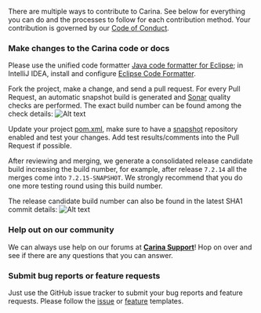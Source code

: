 There are multiple ways to contribute to Carina. See below for everything you can do and the processes to follow for each contribution method.
Your contribution is governed by our [Code of Conduct](https://github.com/zebrunner/carina/blob/master/CODE_OF_CONDUCT.md).

### Make changes to the Carina code or docs

Please use the unified code formatter [Java code formatter for Eclipse](https://github.com/zebrunner/carina/blob/master/carina_formatter.xml); in IntelliJ IDEA, install and configure [Eclipse Code Formatter](https://plugins.jetbrains.com/plugin/6546-eclipse-code-formatter).

Fork the project, make a change, and send a pull request. For every Pull Request, an automatic snapshot build is generated and [Sonar](https://ci.zebrunner.com/sonarqube/dashboard?id=com.qaprosoft%3Acarina) quality checks are performed.
The exact build number can be found among the check details:
![Alt text](https://github.com/zebrunner/carina/raw/master/docs/img/pr-checker.png "Pull Request Checker")


Update your project [pom.xml](https://github.com/zebrunner/carina-demo/blob/ea08927c722d5138a003cdb1f04b03363d89aeb7/pom.xml#L16), make sure to have a [snapshot](https://github.com/zebrunner/carina-demo/blob/d23dd865567e8bafbdd3c925fa89374ae712b6bd/pom.xml#L26) repository enabled and test your changes. Add test results/comments into the Pull Request if possible.

After reviewing and merging, we generate a consolidated release candidate build increasing the build number, for example, after release `7.2.14` all the merges come into `7.2.15-SNAPSHOT`. We strongly recommend that you do one more testing round using this build number.

The release candidate build number can also be found in the latest SHA1 commit details:
![Alt text](https://github.com/zebrunner/carina/raw/master/docs/img/snapshot-build.png "Release Candidate")


### Help out on our community

We can always use help on our forums at
[**Carina Support**](https://t.me/qps_carina)! Hop on over and see if there
are any questions that you can answer.

### Submit bug reports or feature requests

Just use the GitHub issue tracker to submit your bug reports and feature requests. Please follow the [issue](https://github.com/zebrunner/carina/blob/master/.github/ISSUE_TEMPLATE/bug-report.md) or [feature](https://github.com/zebrunner/carina/blob/master/.github/ISSUE_TEMPLATE/feature_request.md) templates.
